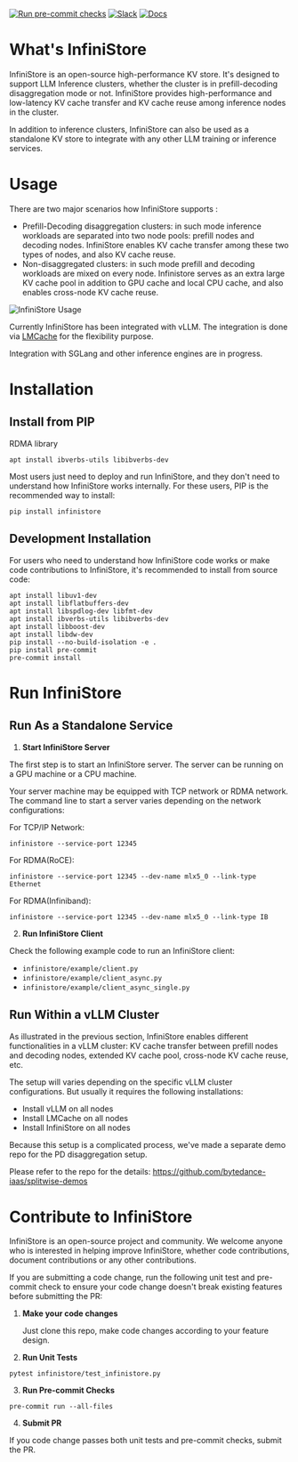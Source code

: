 [![Run pre-commit checks](https://github.com/bytedance/InfiniStore/actions/workflows/pre-commit.yml/badge.svg)](https://github.com/bd-iaas-us/InfiniStore/actions/workflows/pre-commit.yml)
[![Slack](https://img.shields.io/badge/Slack-Join%20Us-blue?logo=slack)](https://vllm-dev.slack.com/archives/C07VCUQLE1F)
[![Docs](https://img.shields.io/badge/docs-available-brightgreen)](https://bytedance.github.io/InfiniStore/)

# What's InfiniStore

InfiniStore is an open-source high-performance KV store. It's designed to support LLM Inference clusters, whether the cluster is in prefill-decoding disaggregation mode or not. InfiniStore provides high-performance and low-latency KV cache transfer and KV cache reuse among inference nodes in the cluster.

In addition to inference clusters, InfiniStore can also be used as a standalone KV store to integrate with any other LLM training or inference services.

# Usage

There are two major scenarios how InfiniStore supports :

* Prefill-Decoding disaggregation clusters: in such mode inference workloads are separated into two node pools: prefill nodes and decoding nodes. InfiniStore enables KV cache transfer among these two types of nodes, and also KV cache reuse.
* Non-disaggregated clusters: in such mode prefill and decoding workloads are mixed on every node. Infinistore serves as an extra large KV cache pool in addition to GPU cache and local CPU cache, and also enables cross-node KV cache reuse.



![InfiniStore Usage](/./docs/source/img/InfiniStore-usage.png)

Currently InfiniStore has been integrated with vLLM. The integration is done via [LMCache](https://github.com/LMCache/LMCache) for the flexibility purpose.

Integration with SGLang and other inference engines are in progress.

# Installation

## Install from PIP

RDMA library

```
apt install ibverbs-utils libibverbs-dev
```

Most users just need to deploy and run InfiniStore, and they don't need to understand how InfiniStore works internally. For these users, PIP is the recommended way to install:

```
pip install infinistore
```

## Development Installation

For users who need to understand how InfiniStore code works or make code contributions to InfiniStore, it's recommended to install from source code:

```client example
apt install libuv1-dev
apt install libflatbuffers-dev
apt install libspdlog-dev libfmt-dev
apt install ibverbs-utils libibverbs-dev
apt install libboost-dev
apt install libdw-dev
pip install --no-build-isolation -e .
pip install pre-commit
pre-commit install
```

# Run InfiniStore

## Run As a Standalone Service

1. **Start InfiniStore Server**

The first step is to start an InfiniStore server. The server can be running on a GPU machine or a CPU machine.

Your server machine may be equipped with TCP network or RDMA network. The command line to start a server varies depending on the network configurations:

For TCP/IP Network:

```
infinistore --service-port 12345
```

For RDMA(RoCE):

```
infinistore --service-port 12345 --dev-name mlx5_0 --link-type Ethernet
```

For RDMA(Infiniband):

```
infinistore --service-port 12345 --dev-name mlx5_0 --link-type IB
```

2. **Run InfiniStore Client**

Check the following example code to run an InfiniStore client:

* ```infinistore/example/client.py```
* ```infinistore/example/client_async.py```
* ```infinistore/example/client_async_single.py```

## Run Within a vLLM Cluster

As illustrated in the previous section, InfiniStore enables different functionalities in a vLLM cluster: KV cache transfer between prefill nodes and decoding nodes, extended KV cache pool, cross-node KV cache reuse, etc.

The setup will varies depending on the specific vLLM cluster configurations. But usually it requires the following installations:

* Install vLLM on all nodes
* Install LMCache on all nodes
* Install InfiniStore on all nodes

Because this setup is a complicated process, we've made a separate demo repo for the PD disaggregation setup.

Please refer to the repo for the details:  https://github.com/bytedance-iaas/splitwise-demos

# Contribute to InfiniStore

InfiniStore is an open-source project and community. We welcome anyone who is interested in helping improve InfiniStore, whether code contributions, document contributions or any other contributions.

If you are submitting a code change, run the following unit test and pre-commit check to ensure your code change doesn't break existing features before submitting the PR:

1. **Make your code changes**

   Just clone this repo, make code changes according to your feature design.

2. **Run Unit Tests**

```
pytest infinistore/test_infinistore.py
```

3. **Run Pre-commit Checks**

```
pre-commit run --all-files
```

4. **Submit PR**

If you code change passes both unit tests and pre-commit checks, submit the PR.
